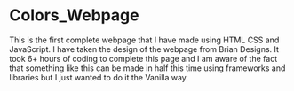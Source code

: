 # Colors_Webpage
This is the first complete webpage that I have made using HTML CSS and JavaScript. I have taken the design of the webpage from Brian Designs. It took 6+ hours of coding to complete this page and I am aware of the fact that something like this can be made in half this time using frameworks and libraries but I just wanted to do it the Vanilla way. 
